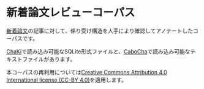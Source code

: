 # 新着論文レビューコーパス

[新着論文](http://first.lifesciencedb.jp/)の記事に対して、係り受け構造を人手により確認してアノテートしたコーパスです。

[ChaKi](https://ja.osdn.net/projects/chaki/)で読み込み可能なSQLite形式ファイルと、[CaboCha](http://taku910.github.io/cabocha/)で読み込み可能なテキストファイルがあります。

本コーパスの再利用については[Creative Commons Attribution 4.0 International license (CC-BY 4.0)](https://creativecommons.org/licenses/by/4.0/deed.ja)を適用します。
